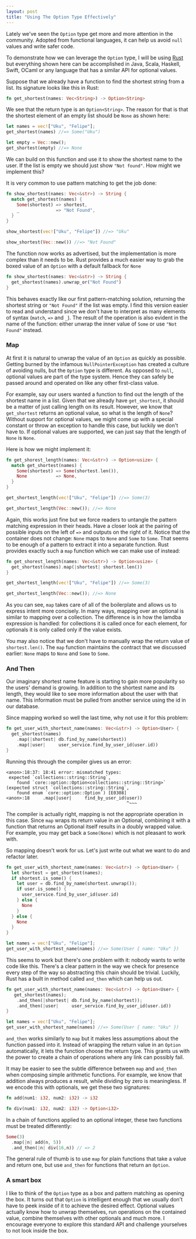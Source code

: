 ```yaml
---
layout: post
title: "Using The Option Type Effectively"
---
```


Lately we've seen the `Option` type get more and more attention in the community.
Adopted from functional languages, it can help us avoid `null` values and write safer code.


To demonstrate how we can leverage the `Option` type, I will be using [Rust](http://www.rust-lang.org/) but everything shown here can be accomplished in Java, Scala, Haskell, Swift, OCaml
or any language that has a similar API for optional values.

Suppose that we already have a function to find the shortest string from a list.
Its signature looks like this in Rust:

```rust
fn get_shortest(names: Vec<String>) -> Option<String>
```

We see that the return type is an `Option<String>`. The reason for that is that the shortest element of an
empty list should be `None` as shown here:

```rust
let names = vec!["Uku", "Felipe"];
get_shortest(names) //=> Some("Uku")

let empty = Vec::new();
get_shortest(empty) //=> None
```

We can build on this function and use it to show the shortest name to the user. If the list
is empty we should just show `"Not found"`. How might we implement this?

It is very common to use pattern matching to get the job done:

```rust
fn show_shortest(names: Vec<&str>) -> String {
  match get_shortest(names) {
    Some(shortest) => shortest,
    _              => "Not Found",
  }
}

show_shortest(vec!["Uku", "Felipe"]) //=> "Uku"

show_shortest(Vec::new()) //=> "Not Found"
```

The function now works as advertised, but the implementation is more complex than it needs to be.
Rust provides a much easier way to grab the boxed value of an `Option` with a default fallback
for `None`

```rust
fn show_shortest(names: Vec<&str>) -> String {
  get_shortest(names).unwrap_or("Not Found")
}
```

This behaves exactly like our first pattern-matching solution, returning the shortest string
or `"Not Found"` if the list was empty.
I find this version easier to read and understand since we don't have to interpret as many
elements of syntax (`match`, `=>` and `_`).
The result of the operation is also evident in the name of the function: either unwrap the inner value of `Some` or use `"Not Found"` instead.

### Map

At first it is natural to unwrap the value of an `Option` as quickly as possible.
Getting burned by the infamous `NullPointerException` has created a culture of avoiding nulls, but
the `Option` type is different. As opposed to `null`, optional values are part of the type system.
Hence they can safely be passed around and operated on like any other first-class value.

For example, say our users wanted a function to find out the length of the shortest name in a list.
Given that we already have `get_shortest`, it should be a matter of just calling length
on its result. However, we know that `get_shortest` returns an optional value, so what is the
length of `None`?  Without support for optional values, we might come up with a special constant
or throw an exception to handle this case, but luckily we don't have to. If optional values are
supported, we can just say that the length of `None` is `None`.

Here is how we might implement it:

```rust
fn get_shorest_length(names: Vec<&str>) -> Option<usize> {
  match get_shortest(names) {
    Some(shortest) => Some(shortest.len()),
    None           => None,
  }
}

get_shortest_length(vec!["Uku", "Felipe"]) //=> Some(3)

get_shortest_length(Vec::new()); //=> None
```

Again, this works just fine but we force readers to untangle the pattern matching expression
in their heads. Have a closer look at the pairing of possible inputs on the left of `=>`
and outputs on the right of it. Notice that the container does not change:
`None` maps to `None` and `Some` to `Some`.
That seems to be enough of a pattern to extract it into a separate function.
Rust provides exactly such a `map` function which we can make use of instead:

```rust
fn get_shorest_length(names: Vec<&str>) -> Option<usize> {
  get_shortest(names).map(|shortest| shortest.len())
}

get_shortest_length(vec!["Uku", "Felipe"]) //=> Some(3)

get_shortest_length(Vec::new()); //=> None
```

As you can see, `map` takes care of all of the boilerplate and allows us to express
intent more concisely. In many ways, mapping over an optional is similar to mapping
over a collection. The difference is in how the lamdba expression is handled: for collections it is
called once for each element, for optionals it is only called only if the value exists.

You may also notice that we don't have to manually wrap the return value of `shortest.len()`.
The `map` function maintains the contract that we discussed earlier: `None` maps to `None` and `Some` to `Some`.

### And Then

Our imaginary shortest name feature is starting to gain more popularity so the users'
demand is growing. In addition to the shortest name and its length, they would
like to see more information about the user with that name. This information must
be pulled from another service using the id in our database.

Since mapping worked so well the last time, why not use it for this problem:


```rust
fn get_user_with_shortest_name(names: Vec<&str>) -> Option<User> {
  get_shortest(names)
    .map(|shortest| db.find_by_name(shortest))
    .map(|user|     user_service.find_by_user_id(user.id))
}
```

Running this through the compiler gives us an error:

```
<anon>:18:37: 18:41 error: mismatched types:
 expected `collections::string::String`,
    found `core::option::Option<collections::string::String>`
(expected struct `collections::string::String`,
    found enum `core::option::Option`) [E0308]
<anon>:18     .map(|user|     find_by_user_id(user))
                                              ^~~~
```

The compiler is actually right, mapping is not the appropriate operation in this case.
Since `map` wraps its return value in an Optional,
combining it with a function that returns an Optional itself results in a
doubly wrapped value. For example, you may get back a `Some(None)` which is not pleasant
to work with.

So mapping doesn't work for us. Let's just write out what we want to do and refactor later.

```rust
fn get_user_with_shortest_name(names: Vec<&str>) -> Option<User> {
  let shortest = get_shortest(names);
  if shortest.is_some() {
    let user = db.find_by_name(shortest.unwrap());
    if user.is_some() {
      user_service.find_by_user_id(user.id)
    } else {
      None
    }
  } else {
    None
  }
}

let names = vec!["Uku", "Felipe"];
get_user_with_shortest_name(names) //=> Some(User { name: "Uku" })
```

This seems to work but there's one problem with it: nobody wants to write code like this.
There's a clear pattern in the way we check for presence every step of the way so
abstracting this chain should be trivial. Luckily, Rust has a built in method called
`and_then` which can help us out.

```rust
fn get_user_with_shortest_name(names: Vec<&str>) -> Option<User> {
   get_shortest(names);
    .and_then(|shortest| db.find_by_name(shortest));
    .and_then(|user|     user_service.find_by_user_id(user.id))
}

let names = vec!["Uku", "Felipe"];
get_user_with_shortest_name(names) //=> Some(User { name: "Uku" })
```

`and_then` works similarly to `map` but it makes less assumptions about the function passed into it.
Instead of wrapping the return value in an `Option` automatically,
it lets the function choose the return type. This grants us with the power to create a chain
of operations where any link can possibly fail.

It may be easier to see the subtle difference between `map` and `and_then`
when composing simple arithmetic functions. For example, we
know that addition always produces a result, while dividing by zero is meaningless.
If we encode this with optionals, we get these two signatures:

```rust
fn add(num1: i32, num2: i32) -> i32

fn div(num1: i32, num2: i32) -> Option<i32>
```

In a chain of functions applied to an optional integer, these two functions must be treated
differently:

```rust
Some(3)
  .map(|n| add(n, 5))
  .and_then(|n| div(16,n)) // => 2
```

The general rule of thumb is to use `map` for plain functions that take a value and return one,
but use `and_then` for functions that return an `Option`.

### A smart box

I like to think of the `Option` type as a box and pattern matching as opening the box.
It turns out that `Option` is intelligent enough that we usually don't have to peek
inside of it to achieve the desired effect. Optional values actually know how to unwrap themselves,
run operations on the contained value, combine themselves with other optionals and much more.
I encourage everyone to explore this standard API and challenge yourselves to not look inside
the box.
